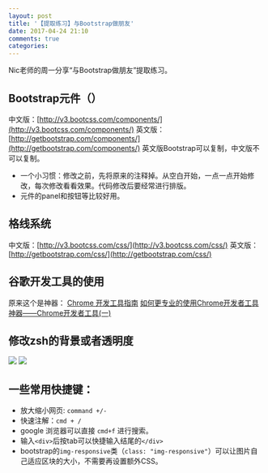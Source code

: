 ```yaml
---
layout: post
title: '【提取练习】与Bootstrap做朋友'
date: 2017-04-24 21:10
comments: true
categories:
---
```

Nic老师的周一分享“与Bootstrap做朋友”提取练习。
## Bootstrap元件（）
中文版：[http://v3.bootcss.com/components/](http://v3.bootcss.com/components/)
英文版：[http://getbootstrap.com/components/](http://getbootstrap.com/components/)
英文版Bootstrap可以复制，中文版不可以复制。
* 一个小习惯：修改之前，先将原来的注释掉。从空白开始，一点一点开始修改，每次修改看看效果。代码修改后要经常进行排版。
* 元件的panel和按钮等比较好用。

## 格线系统
中文版：[http://v3.bootcss.com/css/](http://v3.bootcss.com/css/)
英文版：[http://getbootstrap.com/css/](http://getbootstrap.com/css/)

## 谷歌开发工具的使用
 原来这个是神器：
 [Chrome 开发工具指南](http://wiki.jikexueyuan.com/project/chrome-devtools/)
 [如何更专业的使用Chrome开发者工具](https://www.w3cplus.com/tools/how-to-use-chrome-devtools-like-a-pro.html)
 [神器——Chrome开发者工具(一)](https://segmentfault.com/a/1190000000683599)

## 修改zsh的背景或者透明度
![](https://ww2.sinaimg.cn/large/006tNbRwgy1fey2t5cg9kj31kw10sjtj.jpg)
![](https://ww3.sinaimg.cn/large/006tNbRwgy1fey2tgzqr2j310y0nu14b.jpg)

## 一些常用快捷键：
* 放大缩小网页: ```command +/-```
* 快速注解：```cmd + /```
* google 浏览器可以直接 ```cmd+f``` 进行搜索。
* 输入```<div>```后按tab可以快捷输入结尾的```</div>```
* bootstrap的```img-responsive```类（```class: "img-responsive"```）可以让图片自己适应区块的大小，不需要再设置额外CSS。
